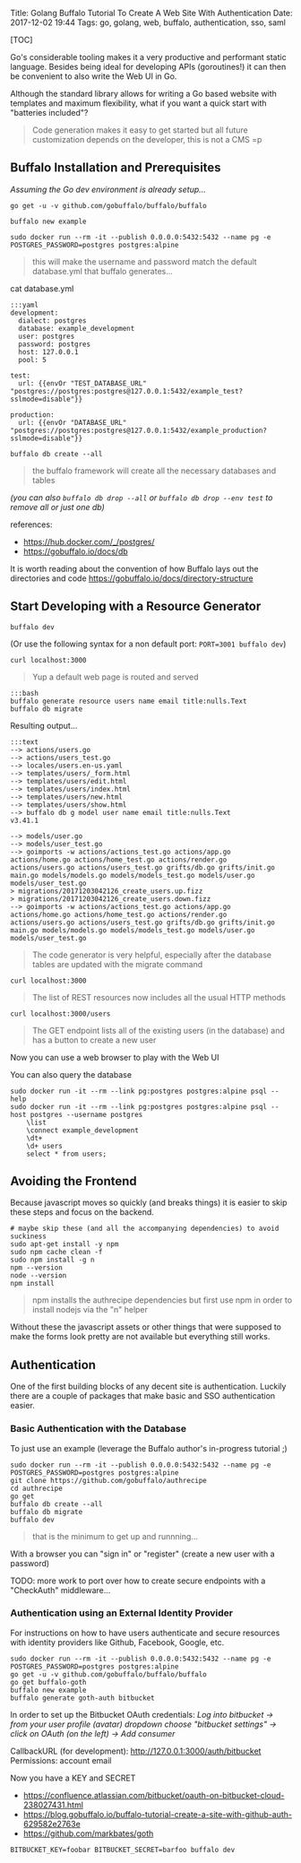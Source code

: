 Title: Golang Buffalo Tutorial To Create A Web Site With Authentication
Date: 2017-12-02 19:44
Tags: go, golang, web, buffalo, authentication, sso, saml

[TOC]

Go's considerable tooling makes it a very productive and performant static language. Besides being ideal for developing APIs (goroutines!) it can then be convenient to also write the Web UI in Go.

Although the standard library allows for writing a Go based website with templates and maximum flexibility, what if you want a quick start with "batteries included"?

> Code generation makes it easy to get started but all future customization depends on the developer, this is not a CMS =p

## Buffalo Installation and Prerequisites

*Assuming the Go dev environment is already setup...*

`go get -u -v github.com/gobuffalo/buffalo/buffalo`

`buffalo new example`

`sudo docker run --rm -it --publish 0.0.0.0:5432:5432 --name pg -e POSTGRES_PASSWORD=postgres postgres:alpine`
> this will make the username and password match the default database.yml that buffalo generates...

cat database.yml

    :::yaml
    development:
      dialect: postgres
      database: example_development
      user: postgres
      password: postgres
      host: 127.0.0.1
      pool: 5
    
    test:
      url: {{envOr "TEST_DATABASE_URL" "postgres://postgres:postgres@127.0.0.1:5432/example_test?sslmode=disable"}}
    
    production:
      url: {{envOr "DATABASE_URL" "postgres://postgres:postgres@127.0.0.1:5432/example_production?sslmode=disable"}}


`buffalo db create --all`
> the buffalo framework will create all the necessary databases and tables

*(you can also `buffalo db drop --all` or `buffalo db drop --env test` to remove all or just one db)*

references:

- <https://hub.docker.com/_/postgres/>
- <https://gobuffalo.io/docs/db>

It is worth reading about the convention of how Buffalo lays out the directories and code <https://gobuffalo.io/docs/directory-structure>

## Start Developing with a Resource Generator

`buffalo dev`

(Or use the following syntax for a non default port: `PORT=3001 buffalo dev`)

`curl localhost:3000`
> Yup a default web page is routed and served

    :::bash
    buffalo generate resource users name email title:nulls.Text
    buffalo db migrate

Resulting output...

    :::text
    --> actions/users.go
    --> actions/users_test.go
    --> locales/users.en-us.yaml
    --> templates/users/_form.html
    --> templates/users/edit.html
    --> templates/users/index.html
    --> templates/users/new.html
    --> templates/users/show.html
    --> buffalo db g model user name email title:nulls.Text
    v3.41.1
    
    --> models/user.go
    --> models/user_test.go
    --> goimports -w actions/actions_test.go actions/app.go actions/home.go actions/home_test.go actions/render.go actions/users.go actions/users_test.go grifts/db.go grifts/init.go main.go models/models.go models/models_test.go models/user.go models/user_test.go
    > migrations/20171203042126_create_users.up.fizz
    > migrations/20171203042126_create_users.down.fizz
    --> goimports -w actions/actions_test.go actions/app.go actions/home.go actions/home_test.go actions/render.go actions/users.go actions/users_test.go grifts/db.go grifts/init.go main.go models/models.go models/models_test.go models/user.go models/user_test.go
> The code generator is very helpful, especially after the database tables are updated with the migrate command


`curl localhost:3000`
> The list of REST resources now includes all the usual HTTP methods

`curl localhost:3000/users`
> The GET endpoint lists all of the existing users (in the database) and has a button to create a new user

Now you can use a web browser to play with the Web UI

You can also query the database

    sudo docker run -it --rm --link pg:postgres postgres:alpine psql --help
    sudo docker run -it --rm --link pg:postgres postgres:alpine psql --host postgres --username postgres
        \list
        \connect example_development
        \dt+
        \d+ users
        select * from users;

## Avoiding the Frontend

Because javascript moves so quickly (and breaks things) it is easier to skip these steps and focus on the backend.

    # maybe skip these (and all the accompanying dependencies) to avoid suckiness
    sudo apt-get install -y npm
    sudo npm cache clean -f
    sudo npm install -g n
    npm --version
    node --version
    npm install
> npm installs the authrecipe dependencies but first use npm in order to install nodejs via the "n" helper

Without these the javascript assets or other things that were supposed to make the forms look pretty are not available but everything still works.

## Authentication

One of the first building blocks of any decent site is authentication.  Luckily there are a couple of packages that make basic and SSO authentication easier.

### Basic Authentication with the Database

To just use an example (leverage the Buffalo author's in-progress tutorial ;)

    sudo docker run --rm -it --publish 0.0.0.0:5432:5432 --name pg -e POSTGRES_PASSWORD=postgres postgres:alpine
    git clone https://github.com/gobuffalo/authrecipe
    cd authrecipe
    go get
    buffalo db create --all
    buffalo db migrate
    buffalo dev

> that is the minimum to get up and runnning...


With a browser you can "sign in" or "register" (create a new user with a password)

TODO: more work to port over how to create secure endpoints with a "CheckAuth" middleware...

### Authentication using an External Identity Provider

For instructions on how to have users authenticate and secure resources with identity providers like Github, Facebook, Google, etc.


    sudo docker run --rm -it --publish 0.0.0.0:5432:5432 --name pg -e POSTGRES_PASSWORD=postgres postgres:alpine
    go get -u -v github.com/gobuffalo/buffalo/buffalo
    go get buffalo-goth
    buffalo new example
    buffalo generate goth-auth bitbucket

In order to set up the Bitbucket OAuth credentials:
*Log into bitbucket -> from your user profile (avatar) dropdown choose "bitbucket settings" -> click on OAuth (on the left) -> Add consumer*

CallbackURL (for development): http://127.0.0.1:3000/auth/bitbucket
Permissions: account email

Now you have a KEY and SECRET

- <https://confluence.atlassian.com/bitbucket/oauth-on-bitbucket-cloud-238027431.html>
- <https://blog.gobuffalo.io/buffalo-tutorial-create-a-site-with-github-auth-629582e2763e>
- <https://github.com/markbates/goth>

`BITBUCKET_KEY=foobar BITBUCKET_SECRET=barfoo buffalo dev`

